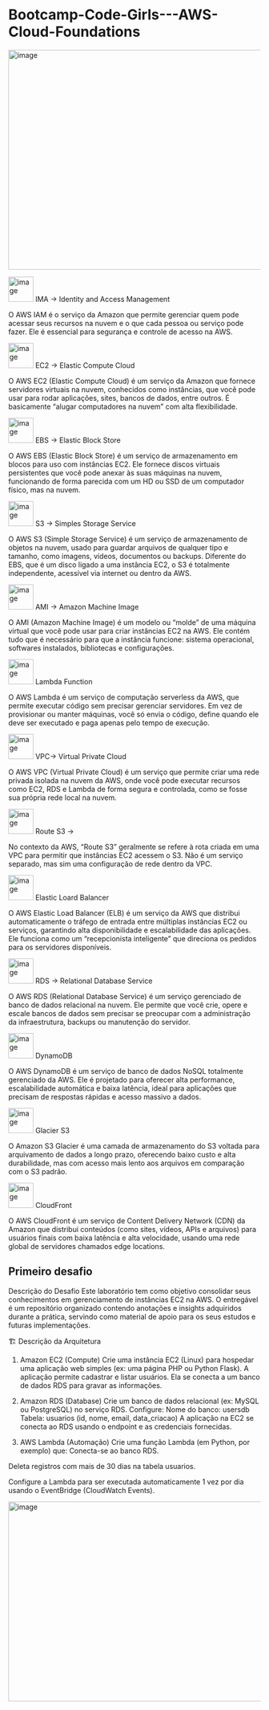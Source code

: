 # Bootcamp-Code-Girls---AWS-Cloud-Foundations
<img width="1118" height="438" alt="image" src="https://github.com/user-attachments/assets/72c1beb9-2184-4e7d-ae47-588ddfcc9aa2" />



 <img width="50" height="50" alt="image" src="https://github.com/user-attachments/assets/60be57a8-3053-4ede-b757-01a82a4dc10a" /> IMA -> Identity and Access Management 
 <p>  O AWS IAM é o serviço da Amazon que permite gerenciar quem pode acessar seus recursos na nuvem e o que cada pessoa ou serviço pode fazer. Ele é essencial para segurança e controle        de acesso na AWS.</p> 
 
<img width="50" height="50" alt="image" src="https://github.com/user-attachments/assets/46f8d8e3-e549-411d-998a-9a78152fe30d" /> EC2 -> Elastic Compute Cloud 
<p>O AWS EC2 (Elastic Compute Cloud) é um serviço da Amazon que fornece servidores virtuais na nuvem, conhecidos como instâncias, que você pode usar para rodar aplicações, sites, bancos de dados, entre outros. É basicamente “alugar computadores na nuvem” com alta flexibilidade.</p>

<img width="50" height="50" alt="image" src="https://github.com/user-attachments/assets/70b1f1f4-26e7-4e5c-a1b9-e240338d779b" /> EBS -> Elastic Block Store 
<p>O AWS EBS (Elastic Block Store) é um serviço de armazenamento em blocos para uso com instâncias EC2. Ele fornece discos virtuais persistentes que você pode anexar às suas máquinas na nuvem, funcionando de forma parecida com um HD ou SSD de um computador físico, mas na nuvem.</p>

<img width="50" height="50" alt="image" src="https://github.com/user-attachments/assets/be49f31e-5eed-4b8c-95e0-559e6436934c" /> S3 -> Simples Storage Service 
<p> O AWS S3 (Simple Storage Service) é um serviço de armazenamento de objetos na nuvem, usado para guardar arquivos de qualquer tipo e tamanho, como imagens, vídeos, documentos ou backups. Diferente do EBS, que é um disco ligado a uma instância EC2, o S3 é totalmente independente, acessível via internet ou dentro da AWS.</p>

<img width="50" height="50" alt="image" src="https://github.com/user-attachments/assets/6e20a4e9-00a1-468e-9eff-2333706854d5" /> AMI -> Amazon Machine Image 
<p> O AMI (Amazon Machine Image) é um modelo ou “molde” de uma máquina virtual que você pode usar para criar instâncias EC2 na AWS. Ele contém tudo que é necessário para que a instância funcione: sistema operacional, softwares instalados, bibliotecas e configurações.</p>

<img width="50" height="50" alt="image" src="https://github.com/user-attachments/assets/cf93f3ee-7375-460c-ba88-3f55e7d5e0b7" /> Lambda Function 
<p> O AWS Lambda é um serviço de computação serverless da AWS, que permite executar código sem precisar gerenciar servidores. Em vez de provisionar ou manter máquinas, você só envia o código, define quando ele deve ser executado e paga apenas pelo tempo de execução.</p>

<img width="50" height="50" alt="image" src="https://github.com/user-attachments/assets/fd94a2eb-0e41-4d2b-822e-b8ffc70d16a0" /> VPC-> Virtual Private Cloud
<p>O AWS VPC (Virtual Private Cloud) é um serviço que permite criar uma rede privada isolada na nuvem da AWS, onde você pode executar recursos como EC2, RDS e Lambda de forma segura e controlada, como se fosse sua própria rede local na nuvem.</p>

<img width="50" height="50" alt="image" src="https://github.com/user-attachments/assets/16b675cc-1bf8-4f35-a09b-abd7013b8389" /> Route S3 -> 
<p> No contexto da AWS, “Route S3” geralmente se refere à rota criada em uma VPC para permitir que instâncias EC2 acessem o S3. Não é um serviço separado, mas sim uma configuração de rede dentro da VPC.</p>

<img width="50" height="50" alt="image" src="https://github.com/user-attachments/assets/9cabf3bf-66a4-445d-88f9-a4529f23efa3" /> Elastic Loard Balancer
<p>O AWS Elastic Load Balancer (ELB) é um serviço da AWS que distribui automaticamente o tráfego de entrada entre múltiplas instâncias EC2 ou serviços, garantindo alta disponibilidade e escalabilidade das aplicações. Ele funciona como um “recepcionista inteligente” que direciona os pedidos para os servidores disponíveis.</p>

<img width="50" height="50" alt="image" src="https://github.com/user-attachments/assets/7b72f8c7-1ee2-46bf-98fc-641bde668ab5" /> RDS -> Relational Database Service
<p> O AWS RDS (Relational Database Service) é um serviço gerenciado de banco de dados relacional na nuvem. Ele permite que você crie, opere e escale bancos de dados sem precisar se preocupar com a administração da infraestrutura, backups ou manutenção do servidor.</p>

<img width="50" height="50" alt="image" src="https://github.com/user-attachments/assets/10fe43f3-f4ba-4646-95b8-6771c60f0ab6" /> DynamoDB
<p> O AWS DynamoDB é um serviço de banco de dados NoSQL totalmente gerenciado da AWS. Ele é projetado para oferecer alta performance, escalabilidade automática e baixa latência, ideal para aplicações que precisam de respostas rápidas e acesso massivo a dados.</p>

<img width="50" height="50" alt="image" src="https://github.com/user-attachments/assets/2b7ff3ac-ddbd-41b7-ac68-7213e9eb94ee" /> Glacier S3
<p>O Amazon S3 Glacier é uma camada de armazenamento do S3 voltada para arquivamento de dados a longo prazo, oferecendo baixo custo e alta durabilidade, mas com acesso mais lento aos arquivos em comparação com o S3 padrão.</p>

<img width="50" height="50" alt="image" src="https://github.com/user-attachments/assets/aa080b91-7d61-4bfa-988f-e11d543496f8" /> CloudFront 
<p>O AWS CloudFront é um serviço de Content Delivery Network (CDN) da Amazon que distribui conteúdos (como sites, vídeos, APIs e arquivos) para usuários finais com baixa latência e alta velocidade, usando uma rede global de servidores chamados edge locations.</p>

## Primeiro desafio 
Descrição do Desafio
Este laboratório tem como objetivo consolidar seus conhecimentos em gerenciamento de instâncias EC2 na AWS. O entregável é um repositório organizado contendo anotações e insights adquiridos durante a prática, servindo como material de apoio para os seus estudos e futuras implementações.

🏗️ Descrição da Arquitetura
1. Amazon EC2 (Compute)
Crie uma instância EC2 (Linux) para hospedar uma aplicação web simples (ex: uma página PHP ou Python Flask).
A aplicação permite cadastrar e listar usuários.
Ela se conecta a um banco de dados RDS para gravar as informações.

2. Amazon RDS (Database)
Crie um banco de dados relacional (ex: MySQL ou PostgreSQL) no serviço RDS.
Configure:
Nome do banco: usersdb
Tabela: usuarios (id, nome, email, data_criacao)
A aplicação na EC2 se conecta ao RDS usando o endpoint e as credenciais fornecidas.

3. AWS Lambda (Automação)
Crie uma função Lambda (em Python, por exemplo) que:
Conecta-se ao banco RDS.

Deleta registros com mais de 30 dias na tabela usuarios.

Configure a Lambda para ser executada automaticamente 1 vez por dia usando o EventBridge (CloudWatch Events).


<img width="730" height="398" alt="image" src="https://github.com/user-attachments/assets/242c5fd2-af6b-41a0-ab6c-0012fdc7812e" />

